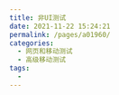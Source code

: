 ```yaml
---
title: 非UI测试
date: 2021-11-22 15:24:21
permalink: /pages/a01960/
categories:
  - 网页和移动测试
  - 高级移动测试
tags:
  - 
---
```

